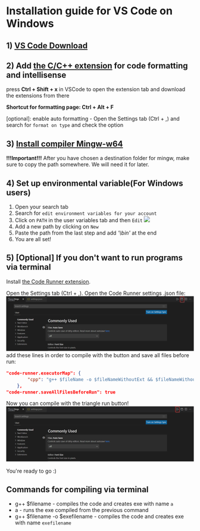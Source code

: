 # Installation guide for VS Code on Windows

## 1) [VS Code Download](https://code.visualstudio.com/download)

## 2) Add [the C/C++ extension](https://marketplace.visualstudio.com/items?itemName=ms-vscode.cpptools) for code formatting and intellisense

press **Ctrl + Shift + x** in VSCode to open the extension tab and download the extensions from there

**Shortcut for formatting page: Ctrl + Alt + F**

[optional]: enable auto formatting  - Open the Settings tab (Ctrl + ,) and search for `format on type` and check the option

## 3) [Install compiler Mingw-w64](https://sourceforge.net/projects/mingw-w64/files/Toolchains%20targetting%20Win32/Personal%20Builds/mingw-builds/installer/mingw-w64-install.exe/download)
**!!!Important!!!**
After you have chosen a destination folder for mingw, make sure to copy the path somewhere.
We will need it for later.

## 4) Set up environmental variable(For Windows users)
1. Open your search tab
2. Search for `edit environment variables for your account`
3. Click on `PATH` in the user variables tab and then `Edit`
![](http://i.imgur.com/gHPOIh5.png)
4. Add a new path by clicking on `New`
5. Paste the path from the last step and add *'\bin'* at the end
6. You are all set!

## 5) [Optional] If you don't want to run programs via terminal

Install [the Code Runner extension](https://marketplace.visualstudio.com/items?itemName=formulahendry.code-runner).

Open the Settings tab (Ctrl + ,).
Open the Code Runner settings .json file:
![](./assets/1.png)
add these lines in order to compile with the button and save all files before run:
```json
"code-runner.executorMap": {
        "cpp": "g++ $fileName -o $fileNameWithoutExt && $fileNameWithoutExt"
    },
"code-runner.saveAllFilesBeforeRun": true
```

Now you can compile with the triangle run button!
![](./assets/2.png)

You're ready to go :)

## Commands for compiling via terminal

- g++ $filename - compiles the code and creates exe with name `a`
- a - runs the exe compiled from the previous command
- g++ $filename -o $exefilename - compiles the code and creates exe with name `exefilename`